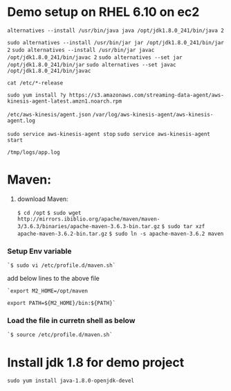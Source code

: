 # Demo setup on RHEL 6.10 on ec2  

`alternatives --install /usr/bin/java java /opt/jdk1.8.0_241/bin/java 2`

`sudo alternatives --install /usr/bin/jar jar /opt/jdk1.8.0_241/bin/jar 2`
`sudo alternatives --install /usr/bin/jar javac /opt/jdk1.8.0_241/bin/javac 2`
`sudo alternatives --set jar /opt/jdk1.8.0_241/bin/jar`
`sudo alternatives --set javac /opt/jdk1.8.0_241/bin/javac`

`cat /etc/*-release`


`sudo yum install ?y https://s3.amazonaws.com/streaming-data-agent/aws-kinesis-agent-latest.amzn1.noarch.rpm`

`/etc/aws-kinesis/agent.json`
`/var/log/aws-kinesis-agent/aws-kinesis-agent.log`

`sudo service aws-kinesis-agent stop`
`sudo service aws-kinesis-agent start`

`/tmp/logs/app.log`

# Maven:  

1. download Maven:  

    `$ cd /opt`
    `$ sudo wget http://mirrors.ibiblio.org/apache/maven/maven-3/3.6.3/binaries/apache-maven-3.6.3-bin.tar.gz`
    `$ sudo tar xzf apache-maven-3.6.2-bin.tar.gz`
    `$ sudo ln -s apache-maven-3.6.2 maven`
    
### Setup Env variable  

    `$ sudo vi /etc/profile.d/maven.sh`  
    
add below lines to the above file  

    `export M2_HOME=/opt/maven  
    
    export PATH=${M2_HOME}/bin:${PATH}`
    
### Load the file in curretn shell as below  

    `$ source /etc/profile.d/maven.sh`  

# Install jdk 1.8 for demo project  

`sudo yum install java-1.8.0-openjdk-devel`  

